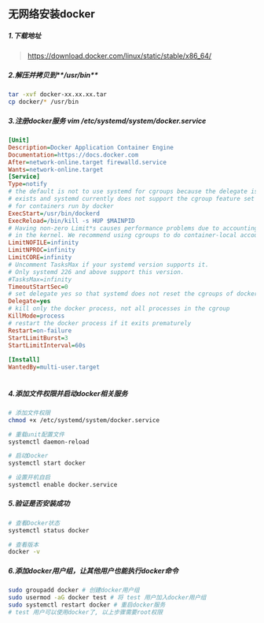 ## 无网络安装docker

##### 1.下载地址

> https://download.docker.com/linux/static/stable/x86_64/

##### 2.解压并拷贝到**/usr/bin**

```sh
tar -xvf docker-xx.xx.xx.tar
cp docker/* /usr/bin
```

##### 3.注册docker服务 **vim /etc/systemd/system/docker.service**

```ini
[Unit]
Description=Docker Application Container Engine
Documentation=https://docs.docker.com
After=network-online.target firewalld.service
Wants=network-online.target
[Service]
Type=notify
# the default is not to use systemd for cgroups because the delegate issues still
# exists and systemd currently does not support the cgroup feature set required
# for containers run by docker
ExecStart=/usr/bin/dockerd
ExecReload=/bin/kill -s HUP $MAINPID
# Having non-zero Limit*s causes performance problems due to accounting overhead
# in the kernel. We recommend using cgroups to do container-local accounting.
LimitNOFILE=infinity
LimitNPROC=infinity
LimitCORE=infinity
# Uncomment TasksMax if your systemd version supports it.
# Only systemd 226 and above support this version.
#TasksMax=infinity
TimeoutStartSec=0
# set delegate yes so that systemd does not reset the cgroups of docker containers
Delegate=yes
# kill only the docker process, not all processes in the cgroup
KillMode=process
# restart the docker process if it exits prematurely
Restart=on-failure
StartLimitBurst=3
StartLimitInterval=60s
 
[Install]
WantedBy=multi-user.target
 
```

##### 4.添加文件权限并启动docker相关服务

```sh
# 添加文件权限
chmod +x /etc/systemd/system/docker.service

# 重载unit配置文件
systemctl daemon-reload

# 启动Docker
systemctl start docker                                            

# 设置开机自启
systemctl enable docker.service
```

##### 5.验证是否安装成功

```sh
# 查看Docker状态
systemctl status docker           

# 查看版本
docker -v 
```

##### 6.添加docker用户组，让其他用户也能执行docker命令

```sh
sudo groupadd docker # 创建docker用户组
sudo usermod -aG docker test # 将 test 用户加入docker用户组
sudo systemctl restart docker # 重启docker服务
# test 用户可以使用docker了, 以上步骤需要root权限
```


